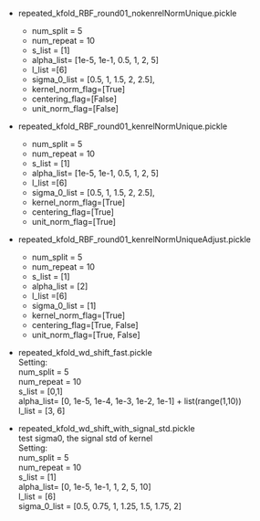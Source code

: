 - repeated_kfold_RBF_round01_nokenrelNormUnique.pickle
  - num_split = 5
  - num_repeat = 10
  - s_list = [1]
  - alpha_list= [1e-5, 1e-1, 0.5, 1, 2, 5] 
  - l_list =[6]
  - sigma_0_list = [0.5, 1, 1.5, 2, 2.5],
  - kernel_norm_flag=[True]
  - centering_flag=[False]
  - unit_norm_flag=[False]

- repeated_kfold_RBF_round01_kenrelNormUnique.pickle
  - num_split = 5
  - num_repeat = 10
  - s_list = [1]
  - alpha_list= [1e-5, 1e-1, 0.5, 1, 2, 5] 
  - l_list =[6]
  - sigma_0_list = [0.5, 1, 1.5, 2, 2.5],
  - kernel_norm_flag=[True]
  - centering_flag=[True]
  - unit_norm_flag=[True]
                                    

- repeated_kfold_RBF_round01_kenrelNormUniqueAdjust.pickle
  - num_split = 5
  - num_repeat = 10
  - s_list = [1]
  - alpha_list = [2]
  - l_list =[6]
  - sigma_0_list = [1]                                                                                                 
  - kernel_norm_flag=[True]
  - centering_flag=[True, False]
  - unit_norm_flag=[True, False]
                

- repeated_kfold_wd_shift_fast.pickle  
    Setting:   
        num_split = 5  
        num_repeat = 10  
        s_list = [0,1]  
        alpha_list= [0, 1e-5, 1e-4, 1e-3, 1e-2, 1e-1] + list(range(1,10))  
        l_list = [3, 6]  

- repeated_kfold_wd_shift_with_signal_std.pickle  
    test sigma0, the signal std of kernel  
    Setting:  
    num_split = 5  
    num_repeat = 10  
    s_list = [1]  
    alpha_list= [0, 1e-5, 1e-1, 1, 2, 5, 10]   
    l_list = [6]  
    sigma_0_list = [0.5, 0.75, 1, 1.25, 1.5, 1.75, 2]